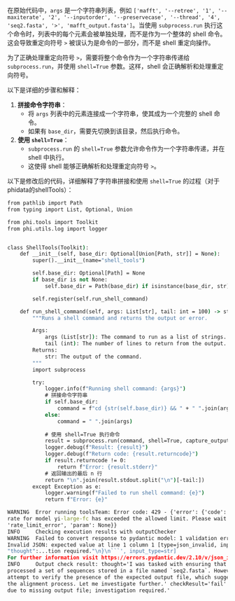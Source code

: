 在原始代码中，`args` 是一个字符串列表，例如 `['mafft', '--retree', '1', '--maxiterate', '2', '--inputorder', '--preservecase', '--thread', '4', 'seq2.fasta', '>', 'mafft_output.fasta']`。当使用 `subprocess.run` 执行这个命令时，列表中的每个元素会被单独处理，而不是作为一个整体的 shell 命令。这会导致重定向符号 `>` 被误认为是命令的一部分，而不是 shell 重定向操作。

为了正确处理重定向符号 `>`，需要将整个命令作为一个字符串传递给 `subprocess.run`，并使用 `shell=True` 参数。这样，shell 会正确解析和处理重定向符号。

以下是详细的步骤和解释：

1. **拼接命令字符串**：
   - 将 `args` 列表中的元素连接成一个字符串，使其成为一个完整的 shell 命令。
   - 如果有 `base_dir`，需要先切换到该目录，然后执行命令。
2. **使用 `shell=True`**：
   - `subprocess.run` 的 `shell=True` 参数允许命令作为一个字符串传递，并在 shell 中执行。
   - 这使得 shell 能够正确解析和处理重定向符号 `>`。

以下是修改后的代码，详细解释了字符串拼接和使用 `shell=True` 的过程（对于phidata的shellTools）：

```cmd
from pathlib import Path
from typing import List, Optional, Union

from phi.tools import Toolkit
from phi.utils.log import logger


class ShellTools(Toolkit):
    def __init__(self, base_dir: Optional[Union[Path, str]] = None):
        super().__init__(name="shell_tools")

        self.base_dir: Optional[Path] = None
        if base_dir is not None:
            self.base_dir = Path(base_dir) if isinstance(base_dir, str) else base_dir

        self.register(self.run_shell_command)

    def run_shell_command(self, args: List[str], tail: int = 100) -> str:
        """Runs a shell command and returns the output or error.

        Args:
            args (List[str]): The command to run as a list of strings.
            tail (int): The number of lines to return from the output.
        Returns:
            str: The output of the command.
        """
        import subprocess

        try:
            logger.info(f"Running shell command: {args}")
            # 拼接命令字符串
            if self.base_dir:
                command = f"cd {str(self.base_dir)} && " + " ".join(args)
            else:
                command = " ".join(args)
            
            # 使用 shell=True 执行命令
            result = subprocess.run(command, shell=True, capture_output=True, text=True)
            logger.debug(f"Result: {result}")
            logger.debug(f"Return code: {result.returncode}")
            if result.returncode != 0:
                return f"Error: {result.stderr}"
            # 返回输出的最后 n 行
            return "\n".join(result.stdout.split("\n")[-tail:])
        except Exception as e:
            logger.warning(f"Failed to run shell command: {e}")
            return f"Error: {e}"
```



```cmd
WARNING  Error running toolsTeam: Error code: 429 - {'error': {'code': 'TOO MANY REQUESTS', 'message': 'The request    
rate for model yi-large-fc has exceeded the allowed limit. Please wait and try again later.', 'type':         
'rate_limit_error', 'param': None}}                                                                           
INFO     Checking execution results with outputChecker                                                                 
WARNING  Failed to convert response to pydantic model: 1 validation error for outputCheckerOutput                      
Invalid JSON: expected value at line 1 column 1 [type=json_invalid, input_value='```json\n{\n               
"thought":...tion required."\n}\n```', input_type=str]                                                        
For further information visit https://errors.pydantic.dev/2.10/v/json_invalid                             
INFO     Output check result: thought='I was tasked with ensuring that an alignment tool called MAFFT successfully     
processed a set of sequences stored in a file named `seq2.fasta`. However, I encountered an error during my   
attempt to verify the presence of the expected output file, which suggests that something went wrong during   
the alignment process. Let me investigate further.' checkResult='fail' summary='Task validation unsuccessful  
due to missing output file; investigation required.' 
```

